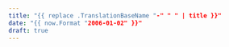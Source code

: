 ```yaml
---
title: "{{ replace .TranslationBaseName "-" " " | title }}"
date: "{{ now.Format "2006-01-02" }}"
draft: true
---
```

